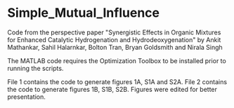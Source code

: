 # Simple_Mutual_Influence
Code from the perspective paper "Synergistic Effects in Organic Mixtures for Enhanced Catalytic Hydrogenation and Hydrodeoxygenation" by Ankit Mathankar, Sahil Halarnkar, Bolton Tran, Bryan Goldsmith and Nirala Singh

The MATLAB code requires the Optimization Toolbox to be installed prior to running the scripts. 

File 1 contains the code to generate figures 1A, S1A and S2A. File 2 contains the code to generate figures 1B, S1B, S2B. Figures were edited for better presentation. 

